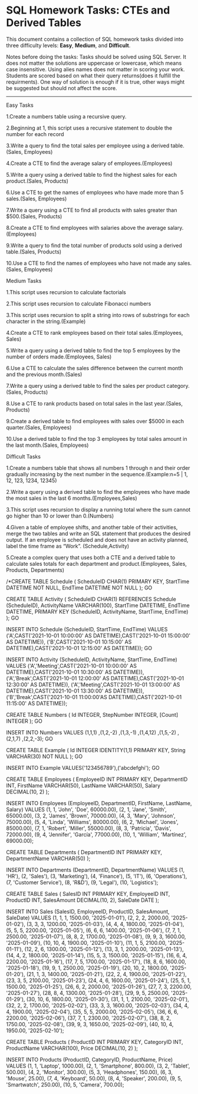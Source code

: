 # SQL Homework Tasks: CTEs and Derived Tables

This document contains a collection of SQL homework tasks divided into three difficulty levels: **Easy**, **Medium**, and **Difficult**.

Notes before doing the tasks: Tasks should be solved using SQL Server. It does not matter the solutions are uppercase or lowercase, which means case insensitive. Using alies names does not matter in scoring your work. Students are scored based on what their query returns(does it fulfill the requirments). One way of solution is enough if it is true, other ways might be suggested but should not affect the score.

---

Easy Tasks 

1.Create a numbers table using a recursive query.

2.Beginning at 1, this script uses a recursive statement to double the number for each record

3.Write a query to find the total sales per employee using a derived table.(Sales, Employees)

4.Create a CTE to find the average salary of employees.(Employees)

5.Write a query using a derived table to find the highest sales for each product.(Sales, Products)

6.Use a CTE to get the names of employees who have made more than 5 sales.(Sales, Employees)

7.Write a query using a CTE to find all products with sales greater than $500.(Sales, Products)

8.Create a CTE to find employees with salaries above the average salary.(Employees)

9.Write a query to find the total number of products sold using a derived table.(Sales, Products)

10.Use a CTE to find the names of employees who have not made any sales.(Sales, Employees)


Medium Tasks

1.This script uses recursion to calculate factorials

2.This script uses recursion to calculate Fibonacci numbers

3.This script uses recursion to split a string into rows of substrings for each character in the string.(Example)

4.Create a CTE to rank employees based on their total sales.(Employees, Sales)

5.Write a query using a derived table to find the top 5 employees by the number of orders made.(Employees, Sales)

6.Use a CTE to calculate the sales difference between the current month and the previous month.(Sales)

7.Write a query using a derived table to find the sales per product category.(Sales, Products)

8.Use a CTE to rank products based on total sales in the last year.(Sales, Products)

9.Create a derived table to find employees with sales over $5000 in each quarter.(Sales, Employees)

10.Use a derived table to find the top 3 employees by total sales amount in the last month.(Sales, Employees)


Difficult Tasks

1.Create a numbers table that shows all numbers 1 through n and their order gradually increasing by the next number in the sequence.(Example:n=5 | 1, 12, 123, 1234, 12345)

2.Write a query using a derived table to find the employees who have made the most sales in the last 6 months.(Employees,Sales)

3.This script uses recursion to display a running total where the sum cannot go higher than 10 or lower than 0.(Numbers)

4.Given a table of employee shifts, and another table of their activities, merge the two tables and write an SQL statement that produces the desired output. If an employee is scheduled and does not have an activity planned, label the time frame as “Work”. (Schedule,Activity)

5.Create a complex query that uses both a CTE and a derived table to calculate sales totals for each department and product.(Employees, Sales, Products, Departments)












/*CREATE TABLE Schedule
(
ScheduleID  CHAR(1) PRIMARY KEY,
StartTime   DATETIME NOT NULL,
EndTime     DATETIME NOT NULL
);
GO

CREATE TABLE Activity
(
ScheduleID    CHAR(1) REFERENCES Schedule (ScheduleID),
ActivityName  VARCHAR(100),
StartTime     DATETIME,
EndTime       DATETIME,
PRIMARY KEY (ScheduleID, ActivityName, StartTime, EndTime)
);
GO

INSERT INTO Schedule (ScheduleID, StartTime, EndTime) VALUES
('A',CAST('2021-10-01 10:00:00' AS DATETIME),CAST('2021-10-01 15:00:00' AS DATETIME)),
('B',CAST('2021-10-01 10:15:00' AS DATETIME),CAST('2021-10-01 12:15:00' AS DATETIME));
GO

INSERT INTO Activity (ScheduleID, ActivityName, StartTime, EndTime) VALUES
('A','Meeting',CAST('2021-10-01 10:00:00' AS DATETIME),CAST('2021-10-01 10:30:00' AS DATETIME)),
('A','Break',CAST('2021-10-01 12:00:00' AS DATETIME),CAST('2021-10-01 12:30:00' AS DATETIME)),
('A','Meeting',CAST('2021-10-01 13:00:00' AS DATETIME),CAST('2021-10-01 13:30:00' AS DATETIME)),
('B','Break',CAST('2021-10-01 11:00:00'AS DATETIME),CAST('2021-10-01 11:15:00' AS DATETIME));

CREATE TABLE Numbers
(
Id         INTEGER,
StepNumber INTEGER,
[Count]    INTEGER
);
GO

INSERT INTO Numbers VALUES
 (1,1,1) 
,(1,2,-2)
,(1,3,-1)
,(1,4,12)
,(1,5,-2)
,(2,1,7)
,(2,2,-3);
GO

CREATE TABLE Example
(
Id       INTEGER IDENTITY(1,1) PRIMARY KEY,
String VARCHAR(30) NOT NULL
);
GO

INSERT INTO Example VALUES('123456789'),('abcdefghi');
GO

CREATE TABLE Employees (
    EmployeeID INT PRIMARY KEY,
    DepartmentID INT,
    FirstName VARCHAR(50),
    LastName VARCHAR(50),
    Salary DECIMAL(10, 2)
);

INSERT INTO Employees (EmployeeID, DepartmentID, FirstName, LastName, Salary) VALUES
(1, 1, 'John', 'Doe', 60000.00),
(2, 1, 'Jane', 'Smith', 65000.00),
(3, 2, 'James', 'Brown', 70000.00),
(4, 3, 'Mary', 'Johnson', 75000.00),
(5, 4, 'Linda', 'Williams', 80000.00),
(6, 2, 'Michael', 'Jones', 85000.00),
(7, 1, 'Robert', 'Miller', 55000.00),
(8, 3, 'Patricia', 'Davis', 72000.00),
(9, 4, 'Jennifer', 'García', 77000.00),
(10, 1, 'William', 'Martínez', 69000.00);

CREATE TABLE Departments (
    DepartmentID INT PRIMARY KEY,
    DepartmentName VARCHAR(50)
);

INSERT INTO Departments (DepartmentID, DepartmentName) VALUES
(1, 'HR'),
(2, 'Sales'),
(3, 'Marketing'),
(4, 'Finance'),
(5, 'IT'),
(6, 'Operations'),
(7, 'Customer Service'),
(8, 'R&D'),
(9, 'Legal'),
(10, 'Logistics');

CREATE TABLE Sales (
    SalesID INT PRIMARY KEY,
    EmployeeID INT,
    ProductID INT,
    SalesAmount DECIMAL(10, 2),
    SaleDate DATE
);

INSERT INTO Sales (SalesID, EmployeeID, ProductID, SalesAmount, SaleDate) VALUES
(1, 1, 1, 1500.00, '2025-01-01'),
(2, 2, 2, 2000.00, '2025-01-02'),
(3, 3, 3, 1200.00, '2025-01-03'),
(4, 4, 4, 1800.00, '2025-01-04'),
(5, 5, 5, 2200.00, '2025-01-05'),
(6, 6, 6, 1400.00, '2025-01-06'),
(7, 7, 1, 2500.00, '2025-01-07'),
(8, 8, 2, 1700.00, '2025-01-08'),
(9, 9, 3, 1600.00, '2025-01-09'),
(10, 10, 4, 1900.00, '2025-01-10'),
(11, 1, 5, 2100.00, '2025-01-11'),
(12, 2, 6, 1300.00, '2025-01-12'),
(13, 3, 1, 2000.00, '2025-01-13'),
(14, 4, 2, 1800.00, '2025-01-14'),
(15, 5, 3, 1500.00, '2025-01-15'),
(16, 6, 4, 2200.00, '2025-01-16'),
(17, 7, 5, 1700.00, '2025-01-17'),
(18, 8, 6, 1600.00, '2025-01-18'),
(19, 9, 1, 2500.00, '2025-01-19'),
(20, 10, 2, 1800.00, '2025-01-20'),
(21, 1, 3, 1400.00, '2025-01-21'),
(22, 2, 4, 1900.00, '2025-01-22'),
(23, 3, 5, 2100.00, '2025-01-23'),
(24, 4, 6, 1600.00, '2025-01-24'),
(25, 5, 1, 1500.00, '2025-01-25'),
(26, 6, 2, 2000.00, '2025-01-26'),
(27, 7, 3, 2200.00, '2025-01-27'),
(28, 8, 4, 1300.00, '2025-01-28'),
(29, 9, 5, 2500.00, '2025-01-29'),
(30, 10, 6, 1800.00, '2025-01-30'),
(31, 1, 1, 2100.00, '2025-02-01'),
(32, 2, 2, 1700.00, '2025-02-02'),
(33, 3, 3, 1600.00, '2025-02-03'),
(34, 4, 4, 1900.00, '2025-02-04'),
(35, 5, 5, 2000.00, '2025-02-05'),
(36, 6, 6, 2200.00, '2025-02-06'),
(37, 7, 1, 2300.00, '2025-02-07'),
(38, 8, 2, 1750.00, '2025-02-08'),
(39, 9, 3, 1650.00, '2025-02-09'),
(40, 10, 4, 1950.00, '2025-02-10');

CREATE TABLE Products (
    ProductID INT PRIMARY KEY,
    CategoryID INT,
    ProductName VARCHAR(100),
    Price DECIMAL(10, 2)
);

INSERT INTO Products (ProductID, CategoryID, ProductName, Price) VALUES
(1, 1, 'Laptop', 1000.00),
(2, 1, 'Smartphone', 800.00),
(3, 2, 'Tablet', 500.00),
(4, 2, 'Monitor', 300.00),
(5, 3, 'Headphones', 150.00),
(6, 3, 'Mouse', 25.00),
(7, 4, 'Keyboard', 50.00),
(8, 4, 'Speaker', 200.00),
(9, 5, 'Smartwatch', 250.00),
(10, 5, 'Camera', 700.00);
